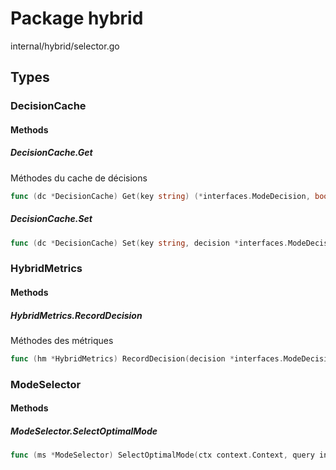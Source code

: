 # Package hybrid

internal/hybrid/selector.go


## Types

### DecisionCache

#### Methods

##### DecisionCache.Get

Méthodes du cache de décisions


```go
func (dc *DecisionCache) Get(key string) (*interfaces.ModeDecision, bool)
```

##### DecisionCache.Set

```go
func (dc *DecisionCache) Set(key string, decision *interfaces.ModeDecision)
```

### HybridMetrics

#### Methods

##### HybridMetrics.RecordDecision

Méthodes des métriques


```go
func (hm *HybridMetrics) RecordDecision(decision *interfaces.ModeDecision)
```

### ModeSelector

#### Methods

##### ModeSelector.SelectOptimalMode

```go
func (ms *ModeSelector) SelectOptimalMode(ctx context.Context, query interfaces.ContextQuery) (*interfaces.ModeDecision, error)
```

